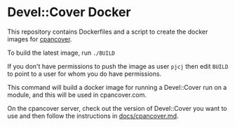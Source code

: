 # Devel::Cover Docker

This repository contains Dockerfiles and a script to create the docker images
for [cpancover](http://cpancover.com).

To build the latest image, run `./BUILD`

If you don't have permissions to push the image as user `pjcj` then edit
`BUILD` to point to a user for whom you do have permissions.

This command will build a docker image for running a Devel::Cover run on a
module, and this will be used in cpancover.com.

On the cpancover server, check out the version of Devel::Cover you want to use
and then follow the instructions in
[docs/cpancover.md](https://github.com/pjcj/Devel--Cover/blob/main/docs/cpancover.md).
